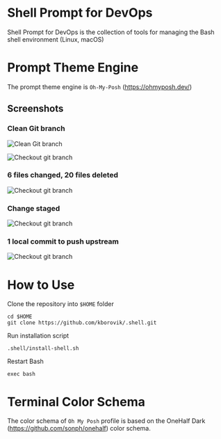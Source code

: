 # Shell Prompt for DevOps

Shell Prompt for DevOps is the collection of tools for managing the Bash shell environment (Linux, macOS)

# Prompt Theme Engine

The prompt theme engine is `Oh-My-Posh` (https://ohmyposh.dev/)

## Screenshots

### Clean Git branch

![Clean Git branch](https://lab5.ca/assets/onehalf.minimal1.png)

![Checkout git branch](https://lab5.ca/assets/onehalf.minimal2.png)

### 6 files changed, 20 files deleted

![Checkout git branch](https://lab5.ca/assets/onehalf.minimal3.png)

### Change staged

![Checkout git branch](https://lab5.ca/assets/onehalf.minimal4.png)

### 1 local commit to push upstream

![Checkout git branch](https://lab5.ca/assets/onehalf.minimal5.png)

# How to Use

Clone the repository into `$HOME` folder

```
cd $HOME
git clone https://github.com/kborovik/.shell.git
```

Run installation script

```
.shell/install-shell.sh
```

Restart Bash

```
exec bash
```

# Terminal Color Schema

The color schema of `Oh My Posh` profile is based on the OneHalf Dark (https://github.com/sonph/onehalf) color schema.
